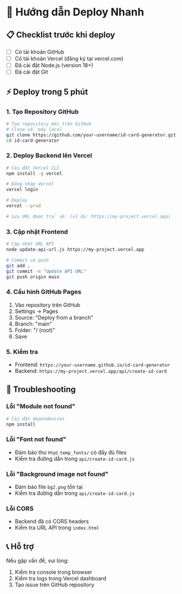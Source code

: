 # 🚀 Hướng dẫn Deploy Nhanh

## 📋 Checklist trước khi deploy

-   [ ] Có tài khoản GitHub
-   [ ] Có tài khoản Vercel (đăng ký tại vercel.com)
-   [ ] Đã cài đặt Node.js (version 18+)
-   [ ] Đã cài đặt Git

## ⚡ Deploy trong 5 phút

### 1. Tạo Repository GitHub

```bash
# Tạo repository mới trên GitHub
# Clone về máy local
git clone https://github.com/your-username/id-card-generator.git
cd id-card-generator
```

### 2. Deploy Backend lên Vercel

```bash
# Cài đặt Vercel CLI
npm install -g vercel

# Đăng nhập Vercel
vercel login

# Deploy
vercel --prod

# Lưu URL được trả về (ví dụ: https://my-project.vercel.app)
```

### 3. Cập nhật Frontend

```bash
# Cập nhật URL API
node update-api-url.js https://my-project.vercel.app

# Commit và push
git add .
git commit -m "Update API URL"
git push origin main
```

### 4. Cấu hình GitHub Pages

1. Vào repository trên GitHub
2. Settings → Pages
3. Source: "Deploy from a branch"
4. Branch: "main"
5. Folder: "/ (root)"
6. Save

### 5. Kiểm tra

-   Frontend: `https://your-username.github.io/id-card-generator`
-   Backend: `https://my-project.vercel.app/api/create-id-card`

## 🔧 Troubleshooting

### Lỗi "Module not found"

```bash
# Cài đặt dependencies
npm install
```

### Lỗi "Font not found"

-   Đảm bảo thư mục `temp_fonts/` có đầy đủ files
-   Kiểm tra đường dẫn trong `api/create-id-card.js`

### Lỗi "Background image not found"

-   Đảm bảo file `bg2.png` tồn tại
-   Kiểm tra đường dẫn trong `api/create-id-card.js`

### Lỗi CORS

-   Backend đã có CORS headers
-   Kiểm tra URL API trong `index.html`

## 📞 Hỗ trợ

Nếu gặp vấn đề, vui lòng:

1. Kiểm tra console trong browser
2. Kiểm tra logs trong Vercel dashboard
3. Tạo issue trên GitHub repository
